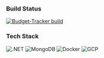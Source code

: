 ### Build Status
[![Budget-Tracker build](https://github.com/Abhiram13/budget-tracker-dotnet/actions/workflows/build.yaml/badge.svg)](https://github.com/Abhiram13/budget-tracker-dotnet/actions/workflows/build.yaml)

### Tech Stack
![.NET](https://img.shields.io/badge/ASP.NET.Core-512BD4?logo=dotnet&logoColor=white)
![MongoDB](https://img.shields.io/badge/MongoDB-47A248?logo=mongodb&logoColor=white)
![Docker](https://img.shields.io/badge/Docker-2496ED?logo=docker&logoColor=white)
![GCP](https://img.shields.io/badge/GCP-FC6D26?logo=googlecloud&logoColor=white&labelColor=red&color=red)

